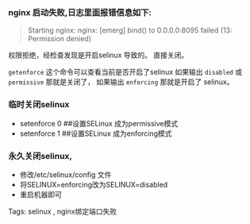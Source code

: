 ### nginx 启动失败,日志里面报错信息如下:

> Starting nginx: nginx: [emerg] bind() to 0.0.0.0:8095 failed (13: Permission denied)

权限拒绝，经检查发现是开启selinux 导致的。 直接关闭。

 `getenforce` 这个命令可以查看当前是否开启了selinux 如果输出 `disabled` 或 `permissive` 那就是关闭了，
如果输出 `enforcing` 那就是开启了 selinux。

### 临时关闭selinux
* setenforce 0    ##设置SELinux 成为permissive模式
* setenforce 1    ##设置SELinux 成为enforcing模式

### 永久关闭selinux,
* 修改/etc/selinux/config 文件
* 将SELINUX=enforcing改为SELINUX=disabled
* 重启机器即可

Tags: selinux , nginx绑定端口失败

